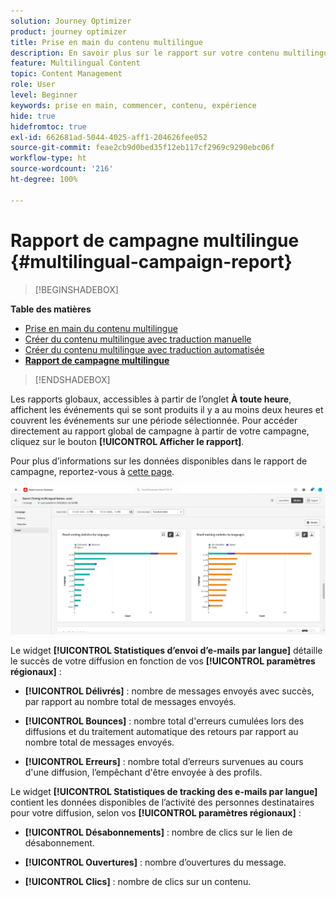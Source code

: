 ```yaml
---
solution: Journey Optimizer
product: journey optimizer
title: Prise en main du contenu multilingue
description: En savoir plus sur le rapport sur votre contenu multilingue dans Journey Optimizer
feature: Multilingual Content
topic: Content Management
role: User
level: Beginner
keywords: prise en main, commencer, contenu, expérience
hide: true
hidefromtoc: true
exl-id: 662681ad-5044-4025-aff1-204626fee052
source-git-commit: feae2cb9d0bed35f12eb117cf2969c9290ebc06f
workflow-type: ht
source-wordcount: '216'
ht-degree: 100%

---
```


# Rapport de campagne multilingue {#multilingual-campaign-report}

>[!BEGINSHADEBOX]

**Table des matières**

* [Prise en main du contenu multilingue](multilingual-gs.md)
* [Créer du contenu multilingue avec traduction manuelle](multilingual-manual.md)
* [Créer du contenu multilingue avec traduction automatisée](multilingual-automated.md)
* **[Rapport de campagne multilingue](multilingual-report.md)**

>[!ENDSHADEBOX]

Les rapports globaux, accessibles à partir de l’onglet **À toute heure**, affichent les événements qui se sont produits il y a au moins deux heures et couvrent les événements sur une période sélectionnée. Pour accéder directement au rapport global de campagne à partir de votre campagne, cliquez sur le bouton **[!UICONTROL Afficher le rapport]**.

Pour plus d’informations sur les données disponibles dans le rapport de campagne, reportez-vous à [cette page](../reports/campaign-global-report.md).

![](assets/report_multilingual.png)

Le widget **[!UICONTROL Statistiques d’envoi d’e-mails par langue]** détaille le succès de votre diffusion en fonction de vos **[!UICONTROL paramètres régionaux]** :

* **[!UICONTROL Délivrés]** : nombre de messages envoyés avec succès, par rapport au nombre total de messages envoyés.

* **[!UICONTROL Bounces]** : nombre total d&#39;erreurs cumulées lors des diffusions et du traitement automatique des retours par rapport au nombre total de messages envoyés.

* **[!UICONTROL Erreurs]** : nombre total d’erreurs survenues au cours d&#39;une diffusion, l’empêchant d&#39;être envoyée à des profils.

Le widget **[!UICONTROL Statistiques de tracking des e-mails par langue]** contient les données disponibles de l’activité des personnes destinataires pour votre diffusion, selon vos **[!UICONTROL paramètres régionaux]** :

* **[!UICONTROL Désabonnements]** : nombre de clics sur le lien de désabonnement.

* **[!UICONTROL Ouvertures]** : nombre d’ouvertures du message.

* **[!UICONTROL Clics]** : nombre de clics sur un contenu.
